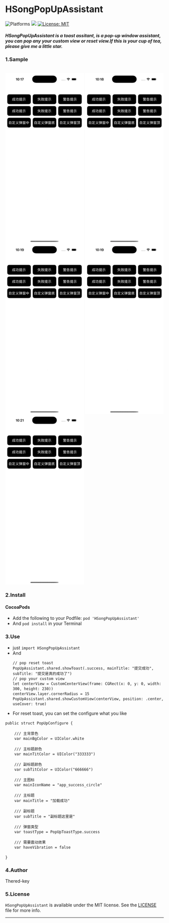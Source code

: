 # HSongPopUpAssistant
<p align="leading">
    <img src="https://img.shields.io/badge/platform-iOS-blue.svg?style=flat" alt="Platforms" />
    <img src="https://img.shields.io/badge/Swift-5-orange.svg" />
    <a href="https://github.com/Thered-key/HSongSlideTabView/blob/main/LICENSE"><img src="http://img.shields.io/badge/license-MIT-blue.svg?style=flat" alt="License: MIT" /></a>
</p>

##### HSongPopUpAssistant is a toast assitant, is a pop-up window assistant, you can pop any your custom view or reset view.If this is your cup of tea, please give me a little star.
### 1.Sample
<br />
<div>
    <img src="/ReadMeImgs/111.gif" width = "250" height = "541" alt="" align=center />
    <img src="/ReadMeImgs/22.gif" width = "250" height = "541" alt="" align=center />
    <img src="/ReadMeImgs/33.gif" width = "250" height = "541" alt="" align=center />
    <img src="/ReadMeImgs/444.gif" width = "250" height = "541" alt="" align=center />
    <img src="/ReadMeImgs/555.gif" width = "250" height = "541" alt="" align=center />
<div />

### 2.Install
  
#### CocoaPods
  - Add the following to your Podfile: ``` pod 'HSongPopUpAssistant' ```
  - And ``` pod install ``` in your Terminal
### 3.Use
  - just ``` import HSongPopUpAssistant ```
  - And
    ```
    // pop reset toast
    PopUpAssistant.shared.showToast(.success, mainTitle: "提交成功", subTitle: "提交是真的成功了")
    // pop your custom view
    let centerView = CustomCenterView(frame: CGRect(x: 0, y: 0, width: 300, height: 230))
    centerView.layer.cornerRadius = 15
    PopUpAssistant.shared.showCustomView(centerView, position: .center, useCover: true)
    
    ```
- For reset toast, you can set the configure what you like
```
public struct PopUpConfigure {
    
    /// 主背景色
    var mainBgColor = UIColor.white
    
    /// 主标题颜色
    var mainTitColor = UIColor("333333")
    
    /// 副标题颜色
    var subTitColor = UIColor("666666")
    
    /// 主图标
    var mainIconName = "app_success_circle"
    
    /// 主标题
    var mainTitle = "加载成功"
    
    /// 副标题
    var subTitle = "副标题这里是"
    
    /// 弹窗类型
    var toastType = PopUpToastType.success
    
    /// 需要震动效果
    var haveVibration = false
    
}

```
  ### 4.Author

  Thered-key

  ### 5.License

  `HSongPopUpAssistant` is available under the MIT license. See the [LICENSE](LICENSE) file for more info.

  ---
  
